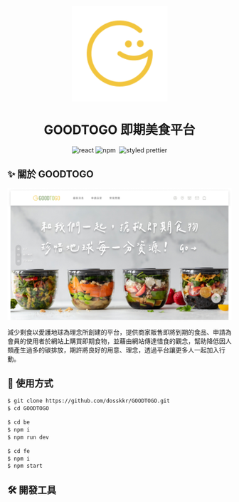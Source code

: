 <p align="center">
 <img src="./fe/src/images/IMG_1138.GIF" alt="logo">
 </p>
<h1 align="center"> GOODTOGO 即期美食平台</h1>
<div align="center">
 <img alt="react" src="https://img.shields.io/badge/React-000?&logo=react"/>  
  <img alt="npm" src="https://img.shields.io/badge/NPM-blue?logo=npm"/>
  <img alt=""sass" src="https://img.shields.io/badge/SASS-CC6699?&logo=Sass&logoColor=white">
<img alt="styled prettier" src="https://img.shields.io/badge/styled%20with-Prettier-yellow"/>
</div>

## ✨ 關於 GOODTOGO
                                                                                           
<p align="center">
 <img src="./fe/src/images/screenshot.jpg" alt="logo">
 </p>                                                                                           
                                                                                           
減少剩食以愛護地球為理念所創建的平台，提供商家販售即將到期的食品、申請為
會員的使用者於網站上購買即期食物，並藉由網站傳達惜食的觀念，幫助降低因人
類產生過多的碳排放，期許將良好的用意、理念，透過平台讓更多人一起加入行
動。                                                                                           

## 🥳 使用方式

```bash
$ git clone https://github.com/dosskkr/GOODTOGO.git
$ cd GOODTOGO
```

```bash
$ cd be
$ npm i
$ npm run dev
```

```bash
$ cd fe
$ npm i
$ npm start
```

## 🛠 開發工具
